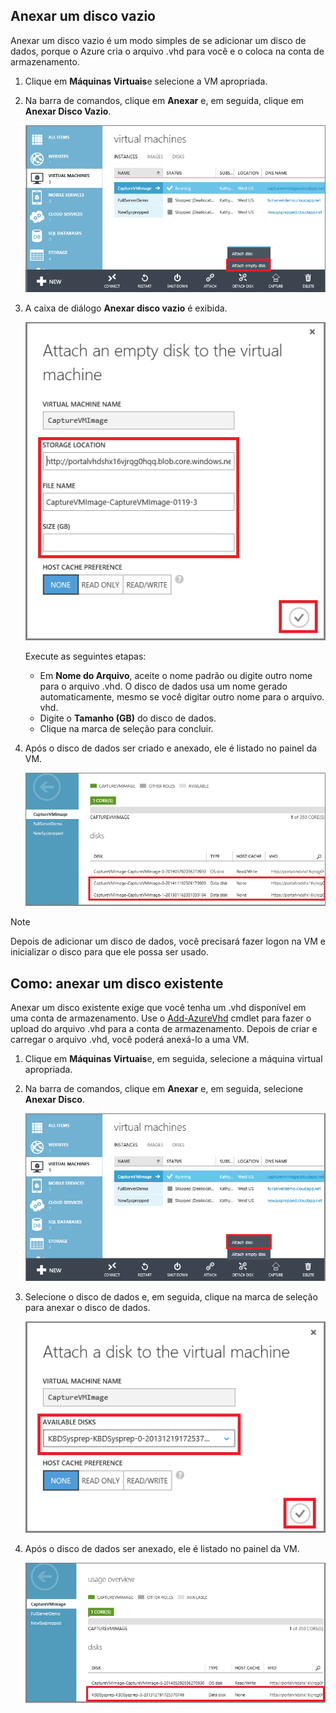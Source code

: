 


## <a name="attach-an-empty-disk"></a>Anexar um disco vazio
Anexar um disco vazio é um modo simples de se adicionar um disco de dados, porque o Azure cria o arquivo .vhd para você e o coloca na conta de armazenamento.

1. Clique em **Máquinas Virtuais**e selecione a VM apropriada.
2. Na barra de comandos, clique em **Anexar** e, em seguida, clique em **Anexar Disco Vazio**.

    ![Anexar um disco vazio](./media/howto-attach-disk-windows-linux/AttachEmptyDisk.png)

3. A caixa de diálogo **Anexar disco vazio** é exibida.

    ![Anexar um novo disco vazio](./media/howto-attach-disk-windows-linux/AttachEmptyDetail.png)

    Execute as seguintes etapas:
    - Em **Nome do Arquivo**, aceite o nome padrão ou digite outro nome para o arquivo .vhd. O disco de dados usa um nome gerado automaticamente, mesmo se você digitar outro nome para o arquivo. vhd.
    - Digite o **Tamanho (GB)** do disco de dados.
    - Clique na marca de seleção para concluir.

4. Após o disco de dados ser criado e anexado, ele é listado no painel da VM.
   
   ![Disco de dados vazio anexado com êxito](./media/howto-attach-disk-windows-linux/AttachEmptySuccess.png)

> [!NOTE]
> Depois de adicionar um disco de dados, você precisará fazer logon na VM e inicializar o disco para que ele possa ser usado. 

## <a name="how-to-attach-an-existing-disk"></a>Como: anexar um disco existente
Anexar um disco existente exige que você tenha um .vhd disponível em uma conta de armazenamento. Use o [Add-AzureVhd](https://msdn.microsoft.com/library/azure/dn495173.aspx) cmdlet para fazer o upload do arquivo .vhd para a conta de armazenamento. Depois de criar e carregar o arquivo .vhd, você poderá anexá-lo a uma VM.

1. Clique em **Máquinas Virtuais**e, em seguida, selecione a máquina virtual apropriada.
2. Na barra de comandos, clique em **Anexar** e, em seguida, selecione **Anexar Disco**.

    ![Anexar disco de dados](./media/howto-attach-disk-windows-linux/AttachExistingDisk.png)

3. Selecione o disco de dados e, em seguida, clique na marca de seleção para anexar o disco de dados.
   
    ![Insira os detalhes do disco de dados](./media/howto-attach-disk-windows-linux/AttachExistingDetail.png)
4. Após o disco de dados ser anexado, ele é listado no painel da VM.

    ![Disco de dados anexado com êxito](./media/howto-attach-disk-windows-linux/AttachExistingSuccess.png)
